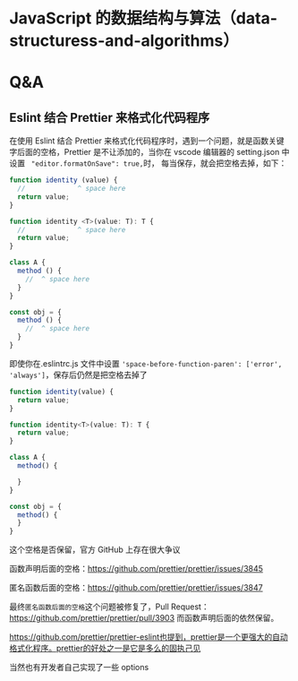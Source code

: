 # JavaScript 的数据结构与算法（data-structuress-and-algorithms）

# Q&A

## Eslint 结合 Prettier 来格式化代码程序

在使用 Eslint 结合 Prettier 来格式化代码程序时，遇到一个问题，就是函数关键字后面的空格，Prettier 是不让添加的，当你在 vscode 编辑器的 setting.json 中设置 ` "editor.formatOnSave": true,`时，
每当保存，就会把空格去掉，如下：

```JavaScript
function identity (value) {
  //             ^ space here
  return value;
}

function identity <T>(value: T): T {
  //             ^ space here
  return value;
}

class A {
  method () {
    //  ^ space here
  }
}

const obj = {
  method () {
    //  ^ space here
  }
}
```

即使你在.eslintrc.js 文件中设置 `'space-before-function-paren': ['error', 'always']`，保存后仍然是把空格去掉了

```JavaScript
function identity(value) {
  return value;
}

function identity<T>(value: T): T {
  return value;
}

class A {
  method() {

  }
}

const obj = {
  method() {
  }
}
```

这个空格是否保留，官方 GitHub 上存在很大争议

函数声明后面的空格：https://github.com/prettier/prettier/issues/3845

匿名函数后面的空格：https://github.com/prettier/prettier/issues/3847

最终`匿名函数后面的空格`这个问题被修复了，Pull Request：https://github.com/prettier/prettier/pull/3903
而函数声明后面的依然保留。

https://github.com/prettier/prettier-eslint也提到，prettier是一个更强大的自动格式化程序。prettier的好处之一是它是多么的固执己见

当然也有开发者自己实现了一些 options
